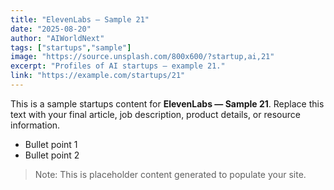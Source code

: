 ```yaml
---
title: "ElevenLabs — Sample 21"
date: "2025-08-20"
author: "AIWorldNext"
tags: ["startups","sample"]
image: "https://source.unsplash.com/800x600/?startup,ai,21"
excerpt: "Profiles of AI startups — example 21."
link: "https://example.com/startups/21"
---
```


This is a sample startups content for **ElevenLabs — Sample 21**. Replace this text with your final article, job description, product details, or resource information.

- Bullet point 1
- Bullet point 2

> Note: This is placeholder content generated to populate your site.

